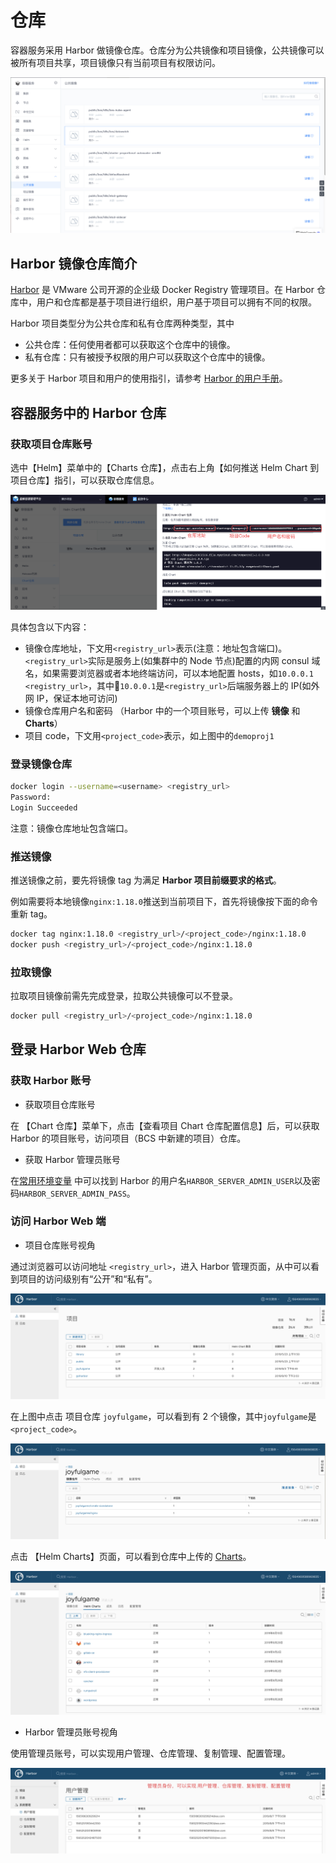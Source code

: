 # 仓库

容器服务采用 Harbor 做镜像仓库。仓库分为公共镜像和项目镜像，公共镜像可以被所有项目共享，项目镜像只有当前项目有权限访问。

![-w2020](../assets/image_repo.png)

## Harbor 镜像仓库简介

[Harbor](https://github.com/vmware/harbor) 是 VMware 公司开源的企业级 Docker Registry 管理项目。在 Harbor 仓库中，用户和仓库都是基于项目进行组织，用户基于项目可以拥有不同的权限。

Harbor 项目类型分为公共仓库和私有仓库两种类型，其中

- 公共仓库：任何使用者都可以获取这个仓库中的镜像。
- 私有仓库：只有被授予权限的用户可以获取这个仓库中的镜像。

更多关于 Harbor 项目和用户的使用指引，请参考 [Harbor 的用户手册](https://github.com/goharbor/harbor/blob/main/docs/README.md)。

## 容器服务中的 Harbor 仓库
### 获取项目仓库账号

选中【Helm】菜单中的【Charts 仓库】，点击右上角【如何推送 Helm Chart 到项目仓库】指引，可以获取仓库信息。

![-w1566](../assets/repo_info.png)

具体包含以下内容：
- 镜像仓库地址，下文用`<registry_url>`表示(注意：地址包含端口)。`<registry_url>`实际是服务上(如集群中的 Node 节点)配置的内网 consul 域名，如果需要浏览器或者本地终端访问，可以本地配置 hosts，如`10.0.0.1 <registry_url>`，其中`10.0.0.1`是`<registry_url>`后端服务器上的 IP(如外网 IP，保证本地可访问)
- 镜像仓库用户名和密码 （Harbor 中的一个项目账号，可以上传 **镜像** 和 **Charts**）
- 项目 code，下文用`<project_code>`表示，如上图中的`demoproj1`


### 登录镜像仓库

```bash
docker login --username=<username> <registry_url>
Password:
Login Succeeded
```
注意：镜像仓库地址包含端口。

### 推送镜像

推送镜像之前，要先将镜像 tag 为满足 **Harbor 项目前缀要求的格式**。

例如需要将本地镜像`nginx:1.18.0`推送到当前项目下，首先将镜像按下面的命令重新 tag。

```bash
docker tag nginx:1.18.0 <registry_url>/<project_code>/nginx:1.18.0
docker push <registry_url>/<project_code>/nginx:1.18.0
```

### 拉取镜像

拉取项目镜像前需先完成登录，拉取公共镜像可以不登录。

```bash
docker pull <registry_url>/<project_code>/nginx:1.18.0
```

## 登录 Harbor Web 仓库
### 获取 Harbor 账号

- 获取项目仓库账号

在 【Chart 仓库】菜单下，点击【查看项目 Chart 仓库配置信息】后，可以获取 Harbor 的项目账号，访问项目（BCS 中新建的项目）仓库。

- 获取 Harbor 管理员账号

在[常用环境变量](https://bk.tencent.com/docs/markdown/部署指南/产品白皮书/增强包维护/BCS/Env_variable.md) 中可以找到 Harbor 的用户名`HARBOR_SERVER_ADMIN_USER`以及密码`HARBOR_SERVER_ADMIN_PASS`。

### 访问 Harbor Web 端

- 项目仓库账号视角

通过浏览器可以访问地址 `<registry_url>`，进入 Harbor 管理页面，从中可以看到项目的访问级别有“公开”和“私有”。

![-w1565](../assets/15675973703087.jpg)

在上图中点击 项目仓库 `joyfulgame`，可以看到有 2 个镜像，其中`joyfulgame`是`<project_code>`。

![-w1570](../assets/15675973839581.jpg)

点击 【Helm Charts】页面，可以看到仓库中上传的 [Charts](helm/ServiceAccess.md)。

![-w1566](../assets/15675973941768.jpg)

- Harbor 管理员账号视角

使用管理员账号，可以实现用户管理、仓库管理、复制管理、配置管理。

![-w1563](../assets/15675975535096.jpg)
